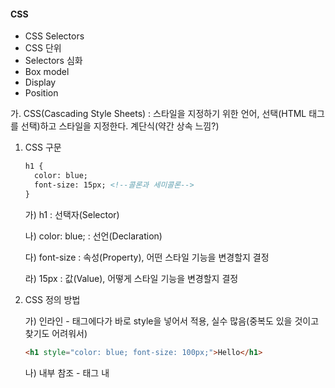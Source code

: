#### CSS

* CSS Selectors
* CSS 단위
* Selectors 심화
* Box model
* Display
* Position



가. CSS(Cascading Style Sheets) : 스타일을 지정하기 위한 언어, 선택(HTML 태그를 선택)하고 스타일을 지정한다. 계단식(약간 상속 느낌?) 

1. CSS 구문

   ```html
   h1 {
     color: blue;
     font-size: 15px; <!--콜론과 세미콜론-->
   }
   ```

   가) h1 : 선택자(Selector)

   나) color: blue; : 선언(Declaration)

   다) font-size : 속성(Property), 어떤 스타일 기능을 변경할지 결정

   라) 15px : 값(Value), 어떻게 스타일 기능을 변경할지 결정

2. CSS 정의 방법

   가) 인라인 - 태그에다가 바로 style을 넣어서 적용, 실수 많음(중복도 있을 것이고 찾기도 어려워서)

   ```html
   <h1 style="color: blue; font-size: 100px;">Hello</h1>
   ```

   나) 내부 참조 - <head> 태그 내 <style> 지정, 코드가 너무 길어짐

   ```html
   <style>
       h1 {
           color: blue;
           font-size: 100px;
       }
   </style>
   ```

   다) 외부 참고 - 외부 CSS 파일을 <head> 내 <link>를 통해 불러오기, 가장 좋음!!

   ```html
   mystyle.css 내부
   h1 {
   	color: blue;
   	font-size: 20px;
   }
   
   index.html <head> 내부
   <link rel="stylesheet" href="mystyle.css">
   ```

   ```html
   ! + tab : 기본구조 완성
   ctrl + b : 목록 열고 숨기기
   h1*5 : 5개 만들어짐
   shift alt 화살표 아래 : 커서 여러 개 만들어져서 같이 쓸 수 있음
   div.large-box + tab : <div class="large-box"></div> 생김
   link + tab : link 구조 생김, css 파일 연결할 때 쓰임
   ```

3. CSS 개발자 도구(F12)

   가) styles : 해당 요소에 선언된 모든 CSS

   나) computed : 해당 요소에 최종 계산된 CSS

4. cf) HTML과 CSS는 각자 문법을 갖는 별개의 언어

   cf) 웹 브라우저는 내장 기본 스타일이 있어 CSS가 없어도 작동한다. reset css가 있기 때문에

나. CSS Selectors(선택자)

1. 선택자 유형

   가) 기본 선택자 : 전체 선택자, 요소 선택자, 클래스 선택자, 아이디 선택자, 속성 선택자

   나) 결합자 : 자손 결합자, 자식 결합자, 일반 형제 결합자, 인접 형제 결합자

   다) 의사 클래스/요소

2. 기본 선택자 : 여러 개 고를 수도 있음. 선택자: 데이터

   ```html
   <style>
     /* 전체 선택자 */
     * {             /* *는 모두 선택 */
       color: red;
     }
       
     /* 요소선택자, 태그선택자 */
     h2 {            /* HTML 태그를 직접 선택 */
       color: orange;
     }
       
     h3,
     h4 {
       font-size= 10px;  
     }
   
     /* 클래스 선택자 */
     .green {        /* 마침표(.) 문자로 시작, class="" 로 지정하고 쓸때는 .(클래스이름) */
       color: green;    
     }
       
     /* id 선택자 */
     #purple {       /* # 문자로 시작, #(ID이름) 로 쓰임 */
       color: purple;    
     }
   </style>
   
   요소 -> 서울사람
   클래스 -> (성)최씨, 정씨
   아이디 -> (이름)길동
   범위가 점점 좁아짐 -> 파워가 쎔(계단식)
   * 소스 < pseudo-element, 요소 < pseudo-class, 속성, class < id < 인라인(태그 안에 지정) < !important(거의 절대자)
   
   lorem + tab : 아무글자 있어보이게 나옴
   ```

   ```html
   <!--Quiz-->
   h2 {
     color: darkviolet !important;
   }
   
   p {
     color: orange;
   }
   
   .blue {
     color: blue;
   }
   
   .green{
     color: green;
   }
   
   #red{
     color: red;
   }
   
   <p>1</p> 오렌지
   <p class="blue">2</p> 블루
   <p class="blue green">3</p> 그린
   <p class="green blue">4</p> 그린(위에 적는 순서에서 나중에 나온 애가 이김)
   <p id="red" class="blue">5</p> 레드
   <h2 id="red" class="blue">6</h2> 다크바이올렛(!important가 있기 때문에, 그러나 꼬이기 쉬워서 잘 안 씀)
   <p id="red" class="blue" style="color: yellow;">7</p> 옐로우(인라인)
   <h2 id="red" class="blue" style="color: yellow;">8</h2> 다크바이올렛
   ```

3. CSS 상속 - MDN에서 확인 가능

   가) CSS는 상속을 통해 부모 요소의 속성을 자식에게 상속

     1)속성(프로퍼티) 중에는 상속이 되는 것과 되지 않는 것들이 있다.

     2)상속되는 것 예시

       * Text 관련 요소(font, color, text-align), opacity(투명도), visibility(hidden) 등

     3)상속 되지 않는 것 예시

   * Box model 관련 요소(width, height, margin, padding, border, box-sizing, display), position 관련 요소(position, top/right/bottom/left, z-index) 등

   ```html
   <body>
       <p>안녕하세요! <span>테스트</span> 입니다.</p>
   </body>
   
   <style>
     p {
       /* 상속됨 */
       color: red;
       /* 상속 안됨 */
       border: 3px solid black;
     }
     span{      
     }
   </style>
   ```

다. CSS 기본 스타일

1. 크기 단위

   가) px(픽셀)

     1)모니터 해상도의 한 화소인 '픽셀' 기준

     2)픽셀의 크기는 변하지 않기 때문에 고정적인 단위

   나) %

     1)백분율 단위

     2)가변적인 레이아웃에서 자주 사용

     3)같은 디바이스일 때!

   다) em

     1)(바로 위, 부모 요소에 대한) 상속의 영향을 받음

     2)배수 단위, 요소에 지정된 사이즈에 상대적인 사이즈를 가짐

   라)rem

     1)(바로 위, 부모 요소에 대한) 상속의 영향을 받지 않음

     2)최상위 요소(html)의 사이즈를 기준으로 배수 단위를 가짐

   ```html
   <body>
       <ul class="font-big">
           <li class="em">2em</li> <!--부모가 36이니깐 곱하기 2하면 72-->
           <li class="rem">2rem</li> <!--기본이 16이니깐 곱하기 2하면 32-->
           <li>no class</li> <!--부모 요소 그대로 상속받아서 36-->
       </ul>
   </body>
   
   <style>
     .font-big {
       font-size: 36px;      
     }
     .em { /* 자식태그에 em을 사용하면 바로 위 부모요소를 기준으로 상대적인 사이즈를 가짐 */
       font-size: 2em;
     }
     .rem { /* 최상위 요소(html)의 사이즈를 기준으로 상대적인 사이즈를 가짐 */
       font-size: 2rem;      
     }
   </style>
   ```

2. 크기 단위(viewport)

   가) 웹 페이지를 방문한 유저에게 바로 보이게 되는 웹 컨텐츠의 영역(디바이스 화면)

   나) '디바이스'의 viewport를 기준으로 상대적인 사이즈가 결정됨

   다) vw(width), vh(height), vmin, vmax => 반응형!!

   ```html
   <body>
     <h1 class="px">px사용</h1>
     <h1 class="vw">vw사용</h1>
   </body>
   
   <style>
     h1 {
       color: black;
       backgroud-color: pink; /* 이 두가지는 상속됨 */
     }
     .px { /* 브라우저의 크기를 변경해도 그대로 */
       width: 200px;      
     }
     .vw { /* 브라우저의 크기에 따라 크기가 변함 */
       width: 50vw;      
     }
   </style>
   ```

3. 색상 단위

   가) 색상 키워드(: red;)

     1)대소문자를 구분하지 않음

     2)red, blue, black과 같은 특정 색을 직접 글자로 나타냄

   나) RGB 색상(: rgb(0, 255, 0);)

     1)16진수 표기법 혹은 함수형 표기법을 사용해서 특정 색을 표현하는 방식

     2)'#' + 16진수 표기법

     3)rgb() 함수형 표기법

   다) HSL 색상(: hsl(0, 100%, 50%);)

     1)색상, 채도, 명도를 통해 특정 색을 표현하는 방식

   라) a는 alpha(투명도)

   ```html
   p {color: black;}
   p {color: #000;}
   p {color: #000000;}
   p {color: rgb(0, 0, 0);}
   p {color: hsl(120, 100%, 0);}
   
   p {color: rgba(0, 0, 0, 0.5);}
   p {color: hsla(120, 100#, 0.5);} <!-- 모두 black! -->
   ```

4. CSS 문서 표현

   가) 텍스트

     1)font-family(폰트), font-style, font-weight(굵기)

     2)letter-spacing(자간), word-spacing(단어 간격), line-height(행간)

   나) 컬러(color), 배경(background-color, background-image)

   다) 기타 HTML 태그별 스타일링

     1)li(목록), table(표)

라. Selectors 심화

1. 결합자

   가) 자손 결합자(공백) : selector A 하위의 모든 selector B 요소

   ```html
   /* div 내에 있는 span을 모두 바꿔줌 */
   <style>
     div span {
       color: red;      
     }
   </style>
   
   <div>
     <span>이건 빨강입니다.</span>
     <p>이건 빨강이 아니다.</p>
     <p>
       <span>이건 빨강입니다.</span>
     </p>
   </div>
   ```
   
   나) 자식 결합자(>) : selector A 바로 아래의 selector B 요소
   
   ```html
   /* div 바로 아래에 있는 span만 바꿔줌 */
   <style>
     div > span {
       color: red;      
     }
   </style>
   
   <div>
     <span>이건 빨강입니다.</span>
     <p>이건 빨강이 아니다.</p>
     <p>
       <span>이건 빨강이 아니다.</span>
     </p>
   </div>
   ```

   다) 일반 형제 결합자(~) : selector A의 형제 요소 중 뒤에 위치하는 selector B 요소를 모두 선택
   
   ```html
   <style>
     p ~ span {
       color: red;      
     }
   </style>
   
   <span>이건 빨강이 아니다. p태그 앞에 있기 때문에</span>
   <p>문단 있음</p>
   <b>그리고 코드도 있음</b>
   <span>이건 빨강입니다.</span>
   <b>코드있음</b>
   <span>이건 빨강입니다.</span>
   ```

   라) 인접 형제 결합자(+) : selector A의 형제 요소 중 바로 뒤에 위치하는 selector B 요소를 선택
   
   ```html
   <style>
     p + span {
       color: red;      
     }
   </style>
   
   <span>이건 빨강이 아니다. p태그 앞에 있기 때문에</span>
   <p>문단 있음</p>
   <span>이건 빨강입니다.</span>
   <b>코드있음</b>
   <span>이건 빨강이 아니다. p태그와 인접한 형제가 아니기 때문</span>
   ```
   
   ```html
   	#ssap > p:nth-child(2) {
   		color: red;
   	}
   n번째 자식이 p 태그(해당 태그)가 아니면 적용시키지 않음, p 태그(해당 태그)면 적용
   
   	#ssap > p:nth-of-type(2) {
   		color: blue;
   	}
   p 태그(해당 태그)만의 순서를 세고 n번째 자식을 바꿈(어떤 태그가 중간에 끼어도 상관없음)
   ```
   
   ```html
     <head>
       <style>
         * {
           color: black;
         }
         p ~ span {
           color: orange;
         }
         p + p {
           color: red;
         }
       </style>
     </head>
   
     <body>
       <span>0</span>
       <p>1</p>
       <p>2</p> <!-- red -->
       <span>3</span> <!-- orange -->
       <p>4</p>
       <div class="box">
         <p>5</p>
       </div>
       <article>기사</article>
       <ul>
         <li>6</li>
         <li>7</li>
         <li>8</li>
       </ul>
       <span>9</span> <!-- orange -->
     </body>
   ```

마.  CSS Box model 

1. 원칙 : 모든 요소는 네모(박스모델)이고, 위에서부터 아래로, 왼쪽에서 오른쪽으로 쌓인다. (좌측 상단에 배치) (아랍어는 오른쪽에서 왼쪽으로)

2. 가로 : Inline Direction, 세로 : Block Direction => Normal Flow

3. Box model

   가) 모든 HTML 요소는 box 형태로 되어 있음

   나) 하나의 박스는 네 부분(영역)으로 이루어짐

     1)margin : 테두리 바깥의 외부 여백, 배경색을 지정할 수 없다.

     2)border : 테두리 영역, 피부

     3)padding : 내용과 테두리 사이 공간, 테두리 안쪽의 내부 여백 요소에 적용된 배경색, 이미지는 padding까지 적용, 살

     4)content : 글이나 이미지 등 요소의 실제 내용, 뼈

   다) margin

   ```html
   .margin {
     margin-top: 10px;
     margin-right: 20px;
     margin-bottom: 30px;
     margin-left: 40px;
   }
   
   <!--shorthand를 통해서 표현 가능-->
   .margin-1 {
     margin: 10px; <!--상하좌우-->
   }
   
   .margin-2 {
     margin: 10px 20px; <!--상하/좌우-->
   }
   
   .margin-3 {
     margin: 10px 20px 30px; <!--상/좌우/하-->
   }
   
   .margin-4 {
     margin: 10px 20px 30px 40px; <!--12시/3시/6시/9시-->
   }
   ```

   라) padding

   ```html
   .margin-padding {
     margin: 10px;
     padding: 30px;
   }
   ```

   마) border

   ```html
   .border {
     border-width: 2px;
     border-style: dashed;
     border-color: black;
   }
   
   <!--shorthand를 통해서 표현 가능-->
   .border {
     border: 2px dashed black;
   }
   ```

   바) 실습

   ```html
   <body>
       <div class="box1">div</div>
       <div class="box2">div</div>
   </body>
   
   <style>
     .box1 {
       width: 500px;
       border-width: 2px;
       border-color: black;
       border-style: dashed;
       padding-left: 50px;
       margin-bottom: 30px; <!--선 바깥에 여백-->
     }
       
     .box2 {
       width: 500px;
       border: 2px solid black;
       padding: 20px 30px;
     }
   </style>
   ```

   ```html
   <body>
       <div class="box">content-box</div>
       <div class="box box-sizing">border-box</div>
   </body>
   
   <style>
     .box {
       width: 100px;
       margin: 10px auto;
       padding: 20px;
       border: 1px solid black;
       color: white;
       text-align: center;
       background-color: blueviolet;
     } /* 보라색의 넓이는 100 + 20*2 + 1*2 = 142px (width + padding*2 + border*2) */
       
     .box-sizing {
       box-sizing: border-box;
       margin-top: 50px;
     } /* 내가 원하는 너비 100px! */
   </style>
   
   기본적으로 모든 요소의 box-sizing은 'content-box'
     Padding을 제외한 순수 contents영역만을 box로 지정
   다만, 우리가 일반적으로 영역을 볼 때는 border까지의 너비를 100px 보는 것을 원함
     그 경우 box-sizing을 'border-box'로 설정
   ```

바. CSS Display

1. 원칙 : 모든 요소는 네모(박스모델)이고, 좌측상단에 배치, display에 따라 크기와 배치가 달라진다.

2. 인라인 / 블록 요소

   가) 인라인 : text만 공간 차지, 기본너비는 컨텐츠 영역만큼

   나) 블록 : 그 줄 모두 공간 차지, 기본너비는 가질 수 있는 너비의 100%, 너비를 가질 수 없다면 자동으로 부여되는 margin

3. 대표적으로 활용되는 display

   가) display: block

     1)줄 바꿈이 일어나는 요소, 테트리스처럼 한 줄 다 차지하면서 쌓인다.

     2)화면 크기 전체의 가로 폭을 차지한다.

     3)블록 레벨 요소 안에 인라인 레벨 요소가 들어갈 수 있음.

   나) display: inline

     1)줄 바꿈이 일어나지 않는 행의 일부 요소, 글자처럼 취급

     2)content 너비만큼 가로 폭을 차지한다.

     3)width, height, margin-top, margin-bottom을 지정할 수 없다.

     4)상하 여백은 line-height로 지정한다.

   다) display: inline-block

     1)block과 inline 레벨 요소의 특징을 모두 가짐

     2)inline처럼 한 줄에 표시할 수 있고, block처럼 width, height, margin 속성을 모두 지정할 수 있음

   라) display: ***none***

     1)해당 요소를 화면에 표시하지 않고, 공간조차 부여되지 않음

     2)이와 비슷한 visibility: ***hidden***은 해당 요소가 공간은 차지하나 화면에 표시만 하지 않는다. 처음에 숨겼다가 나중에 보여줄 일 있을 때 사용

   cf) 이외 다양한 display 속성은 https://developer.mozila.org/ko/docs/Web/CSS/display

4. 블록 레벨 요소와 인라인 레벨 요소

   가) 블록 레벨 요소와 인라인 레벨 요소 구분

   나) 대표적인 블록 레벨 요소

     1)div / ul, ol, li / p / hr / form 등

   다) 대표적인 인라인 레벨 요소

     1)span / a / img / input, label / b, em, i, strong 등

5. 속성에 따른 수평 정렬

   가) 왼쪽정렬 :   margin-right: auto; (오른쪽을 여백으로 채움)     text-align: left;

   나) 오른쪽정렬 :   margin-left: auto;     text-align: right;

   다) 가운데정렬 :   margin-right: auto;     text-align: center;

   ​                               margin-left: auto;

   ```html
   <body>
       <h1>나는 block입니다.</h1>
       <div>block</div>
       <p>나는 <span>인라인</span> 속성입니다.</p>
       <hr>
       <h2>display none vs visibility hidden</h2>
       <div>1</div>
       <div class="none">2</div>
       <div class="hidden">3</div>
       <div>4</div>
   </body>
   
   <style>
     div {
       width: 100px;
       height: 100px;
       border: 2px solid black;
       background-color: crimson;
     }
       
     .none {
       display: none; /* 공간도 부여되지 않음 */
     }
       
     .hidden {
       visibility: hidden;      
     }
   </style>
   ```

사. CSS Position

1. CSS position

   가) 문서 상에서 요소의 위치를 지정

   나) static : 모든 태그의 기본 값(기준 위치)

     1)일반적인 요소의 배치 순서에 따름(좌측 상단)

     2)부모 요소 내에서 배치될 때는 부모 요소의 위치를 기준으로 배치 됨

     ```html
     div {
       height: 100px;
       width: 100px;
       background-color: #9775fa;
       color: black;
       line-height: 100px;
       text-align: center;
     }
     ```

   다) 아래는 좌표 프로퍼티(top, bottom, left, right)를 사용하여 이동 가능

     1)relative : 상대 위치

      * 자기 자신의 static 위치를 기준으로 이동(normal flow 유지)

      * 레이아웃에서 요소가 차지하는 공간은 static일 때와 같음(기존 위치(normal position) 대비 offset)

        ```html
        .relative {
          position: relative;
          top: 100px;
          left: 100px;
        }
        ```

     2)absolute : 절대 위치

      * 요소를 일반적인 문서 흐름에서 제거 후 레이아웃에 공간을 차지하지 않음(normal flow에서 벗어남), 공중으로 뜬다고 생각하면 편함, 스크롤 오르내릴 때 몸이 없어져

      * static이 아닌 가장 가까이 있는 부모/조상 요소를 기준으로 이동(없는 경우 브라우저 화면 기준으로 이동) => 나중에 배울 flex를 쓰자!

        ```html
        .parent {
          position: relative;
        }
        
        .absolute-child { <!--static이 아닌 친구를 찾는다. 부모가 relative인 친구를 만난다.-->
          position: absolute;
          top : 50px;
          left : 50px;
        }
        ```

     3)fixed : 고정 위치

      * 요소를 일반적인 문서 흐름에서 제거 후 레이아웃에 공간을 차지하지 않음(normal flow에서 벗어남), 공중으로 붕 떠서 항상 고정 위치에

      * 부모 요소와 관계없이 viewport를 기준으로 이동

        * 스크롤 시에도 항상 같은 곳에 위치함

        ```html
        .fixed {
          position: fixed;
          bottom: 0;
          right: 0;
        }
        ```

     4)sticky : 스크롤에 따라 static -> fixed로 변경, 스크롤 따라서 내려옴, 광고 같은 거, 몸은 위에 있다.

       * 속성을 적용한 박스는 평소에 문서 안에서 position: static 상태와 같이 일반적인 흐름에 따르지만 스크롤 위치가 임계점에 이르면 position: fixed와 같이 박스를 화면에 고정할 수 있는 속성

   라) absolute vs relative

   ```html
   <style>
   /* 공통 스타일링*/
     div {
       box-sizing: border-box;
       width: 100px;
       height: 100px;
       border: 1px solid black;
     }
       
     .parent{
       position: relative;
       width: 300px
       height: 300px
     }
   </style>
   
   Q 
   1,1   1,2   1,3
   
   2,1   2,2   2,3
   
   3,1   3,2   3,3
   
   1,1에 형이 있고 2,1에 동생이 있을 때
   형에게 top: 100px;을 적용했을 때 absolute와 relative의 차이는?
   
   absolute라면 형은 2,2로 동생은 1,1로 간다. 형의 기존 1,1은 없어지기 때문, 동생자리가 있기에 형은 2,1이 아닌 2,2로 가는건가?
   relative라면 형은 2,2로 동생은 2,1 그대로이다. 형의 기존 1,1 없어지는 게 아님.
   ```

   ```html
   <body>
     <div class="parent">
       <div class="absolute">형</div>
       <div class="sibling">동생</div>
     </div>
     <div class="parent">
       <div class="relative">형</div>
       <div class="sibling">동생</div>
   </body>
       
   <style>
     /*공통 스타일링*/
     div {
       box-sizing: brother-box;      
       width: 100px;
       height: 100px;
       border: 1px solid black;
     }
       
     .parent {
       position: relative;
       width: 300px
       height: 300px
     }    
   </style>
       
   <style>
     /*차이점 확인해보기*/ 
     .absolute {
       position: absolute;
       top: 100px;
       left: 100px;
       background-color: crimson;
     }
       
     .sibling {
       background-color: deepskyblue;      
     }
       
     .relative {
       position: relative;
       top: 100px;
       left: 100px;
       background-color: crimson;
     }
   </style>
   ```


+연습문제

```html
<img src="사진 주소(절대주소, 상대주소)" alt="사진 안 나올 시 어떤 문구 나오게 할건지">
cf) 절대주소 : C:/Users/ ~~~ .png
cf) 상대주소 : ../images/ ~~~ .png
../ : 이전
./ : 현재
/ : 루트

<a href="링크할 주소"><img src="사진 주소(절대주소, 상대주소)" alt="사진 안 나올 시 어떤 문구 나오게 할건지"></a>
```

